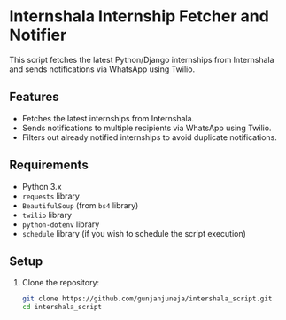 # Internshala Internship Fetcher and Notifier

This script fetches the latest Python/Django internships from Internshala and sends notifications via WhatsApp using Twilio.

## Features

- Fetches the latest internships from Internshala.
- Sends notifications to multiple recipients via WhatsApp using Twilio.
- Filters out already notified internships to avoid duplicate notifications.

## Requirements

- Python 3.x
- `requests` library
- `BeautifulSoup` (from `bs4` library)
- `twilio` library
- `python-dotenv` library
- `schedule` library (if you wish to schedule the script execution)

## Setup

1. Clone the repository:

   ```sh
   git clone https://github.com/gunjanjuneja/intershala_script.git
   cd intershala_script
